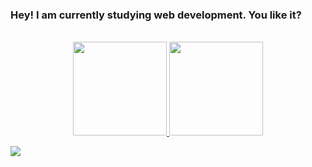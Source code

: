 ### Hey! I am currently studying web development. You like it?
<br>
  <div align="center">
  <a href="https://github.com/ysilva0">
  <img height="150em" src="https://github-readme-stats.vercel.app/api?username=ysilva0&show_icons=true&theme=tokyonight&include_all_commits=true&count_private=true"/>
  <img height="150em" src="https://github-readme-stats.vercel.app/api/top-langs/?username=ysilva0&layout=compact&langs_count=7&theme=tokyonight"/>
    
</div>

  
  <div>
    
  <a href="https://www.linkedin.com/in/ygor-silva-bb7373220/" target="_blank"><img src="https://img.shields.io/badge/LinkedIn-0077B5?style=for-the-badge&logo=linkedin&logoColor=white" target="_blank"></a> 
  </div>
